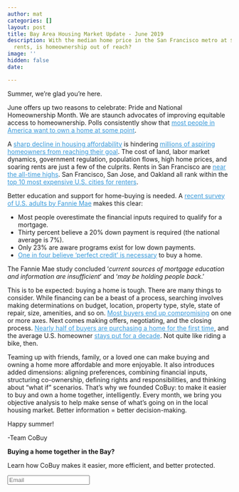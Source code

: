 ```yaml
---
author: mat
categories: []
layout: post
title: Bay Area Housing Market Update - June 2019
description: With the median home price in the San Francisco metro at $955k and sky-high
  rents, is homeownership out of reach?
image: ''
hidden: false
date: 

---
```

<span class="brz-cp-color7">Summer, we’re glad you’re here.</span></p>
<p
    class="brz-fw-lg-500 brz-fw-xs-im-300 brz-fw-sm-im-300 brz-ff-montserrat brz-ls-xs-im-0 brz-ls-sm-im-0 brz-ls-lg-0 brz-fs-xs-im-15 brz-fs-sm-im-15 brz-fs-lg-16 brz-lh-xs-im-1_6 brz-lh-sm-im-1_6 brz-lh-lg-1_7 brz-text-lg-left">
    <span class="brz-cp-color7"> </span></p>
<p
    class="brz-fw-lg-500 brz-fw-xs-im-300 brz-fw-sm-im-300 brz-ff-montserrat brz-ls-xs-im-0 brz-ls-sm-im-0 brz-ls-lg-0 brz-fs-xs-im-15 brz-fs-sm-im-15 brz-fs-lg-16 brz-lh-xs-im-1_6 brz-lh-sm-im-1_6 brz-lh-lg-1_7 brz-text-lg-left">
    <span class="brz-cp-color7">June offers up two reasons to celebrate: Pride and National Homeownership Month. We are
        staunch advocates of improving equitable access to homeownership. Polls consistently show that </span><a
        href="https://www.zillow.com/research/homeownership-american-dream-20476/" target="_blank"
        style="color: rgb(56, 153, 218);" class="link--external" data-brz-link-type="external">most people in America
        want to own a home at some point</a><span class="brz-cp-color7">. </span></p>
<p
    class="brz-fw-lg-500 brz-fw-xs-im-300 brz-fw-sm-im-300 brz-ff-montserrat brz-ls-xs-im-0 brz-ls-sm-im-0 brz-ls-lg-0 brz-fs-xs-im-15 brz-fs-sm-im-15 brz-fs-lg-16 brz-lh-xs-im-1_6 brz-lh-sm-im-1_6 brz-lh-lg-1_7 brz-text-lg-left">
    <span class="brz-cp-color7"> </span></p>
<p
    class="brz-fw-lg-500 brz-fw-xs-im-300 brz-fw-sm-im-300 brz-ff-montserrat brz-ls-xs-im-0 brz-ls-sm-im-0 brz-ls-lg-0 brz-fs-xs-im-15 brz-fs-sm-im-15 brz-fs-lg-16 brz-lh-xs-im-1_6 brz-lh-sm-im-1_6 brz-lh-lg-1_7 brz-text-lg-left">
    <span class="brz-cp-color7">A </span><a
        href="https://www.forbes.com/sites/brendarichardson/2019/01/31/americas-housing-affordability-crisis-only-getting-worse/#1deac573104b"
        target="_blank" style="color: rgb(56, 153, 218);" class="link--external" data-brz-link-type="external">sharp
        decline in housing affordability</a><span class="brz-cp-color7"> is hindering </span><a
        href="https://www.jchs.harvard.edu/sites/default/files/Harvard_JCHS_State_of_the_Nations_Housing_2018.pdf"
        target="_blank" style="color: rgb(56, 153, 218);" class="link--external" data-brz-link-type="external">millions
        of aspiring homeowners from reaching their goal</a><span class="brz-cp-color7">. The cost of land, labor market
        dynamics, government regulation, population flows, high home prices, and soaring rents are just a few of the
        culprits. Rents in San Francisco are </span><a
        href="https://sf.curbed.com/2019/6/13/18663215/san-franciso-rent-numbers-record-prices-median-graphs"
        target="_blank" style="color: rgb(56, 153, 218);" class="link--external" data-brz-link-type="external">near the
        all-time highs</a><span class="brz-cp-color7">. San Francisco, San Jose, and Oakland all rank within the
    </span><a href="https://www.zumper.com/blog/2019/06/zumper-national-rent-report-june-2019/" target="_blank"
        style="color: rgb(56, 153, 218);" class="link--external" data-brz-link-type="external">top 10 most expensive
        U.S. cities for renters</a><span class="brz-cp-color7">.</span></p>
<p
    class="brz-fw-lg-500 brz-fw-xs-im-300 brz-fw-sm-im-300 brz-ff-montserrat brz-ls-xs-im-0 brz-ls-sm-im-0 brz-ls-lg-0 brz-fs-xs-im-15 brz-fs-sm-im-15 brz-fs-lg-16 brz-lh-xs-im-1_6 brz-lh-sm-im-1_6 brz-lh-lg-1_7 brz-text-lg-left">
    <span class="brz-cp-color7"> </span></p>
<p
    class="brz-fw-lg-500 brz-fw-xs-im-300 brz-fw-sm-im-300 brz-ff-montserrat brz-ls-xs-im-0 brz-ls-sm-im-0 brz-ls-lg-0 brz-fs-xs-im-15 brz-fs-sm-im-15 brz-fs-lg-16 brz-lh-xs-im-1_6 brz-lh-sm-im-1_6 brz-lh-lg-1_7 brz-text-lg-left">
    <span class="brz-cp-color7">Better education and support for home-buying is needed. A </span><a
        href="http://www.fanniemae.com/resources/file/research/housingsurvey/pdf/nhs_consumer_understanding_research.pdf"
        target="_blank" style="color: rgb(56, 153, 218);" class="link--external" data-brz-link-type="external">recent
        survey of U.S. adults by Fannie Mae</a><span class="brz-cp-color7"> makes this clear:</span></p>
<p
    class="brz-fw-lg-500 brz-fw-xs-im-300 brz-fw-sm-im-300 brz-ff-montserrat brz-ls-xs-im-0 brz-ls-sm-im-0 brz-ls-lg-0 brz-fs-xs-im-15 brz-fs-sm-im-15 brz-fs-lg-16 brz-lh-xs-im-1_6 brz-lh-sm-im-1_6 brz-lh-lg-1_7 brz-text-lg-left">
    <span class="brz-cp-color7"> </span></p>
<ul>
    <li
        class="brz-lh-xs-im-2_4 brz-lh-sm-im-2_4 brz-lh-lg-2_5 brz-ls-xs-im-1 brz-ls-sm-im-1 brz-ls-lg-0 brz-fw-lg-500 brz-fw-xs-im-300 brz-fw-sm-im-300 brz-ff-montserrat brz-fs-xs-im-15 brz-fs-sm-im-15 brz-fs-lg-16 brz-text-lg-left">
        <span class="brz-cp-color7">Most people overestimate the financial inputs required to qualify for a mortgage.
        </span></li>
    <li
        class="brz-lh-xs-im-2_4 brz-lh-sm-im-2_4 brz-lh-lg-2_5 brz-ls-xs-im-1 brz-ls-sm-im-1 brz-ls-lg-0 brz-fw-lg-500 brz-fw-xs-im-300 brz-fw-sm-im-300 brz-ff-montserrat brz-fs-xs-im-15 brz-fs-sm-im-15 brz-fs-lg-16 brz-text-lg-left">
        <span class="brz-cp-color7">Thirty percent believe a 20% down payment is required (the national average is 7%).
        </span></li>
    <li
        class="brz-lh-xs-im-2_4 brz-lh-sm-im-2_4 brz-lh-lg-2_5 brz-ls-xs-im-1 brz-ls-sm-im-1 brz-ls-lg-0 brz-fw-lg-500 brz-fw-xs-im-300 brz-fw-sm-im-300 brz-ff-montserrat brz-fs-xs-im-15 brz-fs-sm-im-15 brz-fs-lg-16 brz-text-lg-left">
        <span class="brz-cp-color7">Only 23% are aware programs exist for low down payments. </span></li>
    <li
        class="brz-lh-xs-im-2_4 brz-lh-sm-im-2_4 brz-lh-lg-2_5 brz-ls-xs-im-1 brz-ls-sm-im-1 brz-ls-lg-0 brz-fw-lg-500 brz-fw-xs-im-300 brz-fw-sm-im-300 brz-ff-montserrat brz-fs-xs-im-15 brz-fs-sm-im-15 brz-fs-lg-16 brz-text-lg-left">
        <a href="https://info.bankofamerica.com/assets/pdfs/BofA_2018_HBIR.pdf" target="_blank"
            style="color: rgb(56, 153, 218);" class="link--external" data-brz-link-type="external">One in four believe
            ‘perfect credit’ is necessary</a><span class="brz-cp-color7"> to buy a home. </span></li>
</ul>
<p
    class="brz-fw-lg-500 brz-fw-xs-im-300 brz-fw-sm-im-300 brz-ff-montserrat brz-ls-xs-im-0 brz-ls-sm-im-0 brz-ls-lg-0 brz-fs-xs-im-15 brz-fs-sm-im-15 brz-fs-lg-16 brz-lh-xs-im-1_6 brz-lh-sm-im-1_6 brz-lh-lg-1_7 brz-text-lg-left">
    <span class="brz-cp-color7"> </span></p>
<p class="brz-fw-lg-500 brz-fw-xs-im-300 brz-fw-sm-im-300 brz-ff-montserrat brz-tp-paragraph brz-text-lg-left"><span
        class="brz-cp-color7">The Fannie Mae study concluded ‘</span><em class="brz-cp-color7">current sources of
        mortgage education and information are insufficient</em><span class="brz-cp-color7">’ and ‘</span><em
        class="brz-cp-color7">may be holding people back</em><span class="brz-cp-color7">.’</span></p>
<p class="brz-fw-lg-500 brz-fw-xs-im-300 brz-fw-sm-im-300 brz-ff-montserrat brz-tp-paragraph brz-text-lg-left"><span
        class="brz-cp-color7"> </span></p>
<p class="brz-fw-lg-500 brz-fw-xs-im-300 brz-fw-sm-im-300 brz-ff-montserrat brz-tp-paragraph brz-text-lg-left"><span
        class="brz-cp-color7">This is to be expected: buying a home is tough. There are many things to consider. While
        financing can be a beast of a process, searching involves making determinations on budget, location, property
        type, style, state of repair, size, amenities, and so on. </span><a
        href="https://www.nar.realtor/research-and-statistics/research-reports/home-buyer-and-seller-generational-trends"
        target="_blank" style="color: rgb(56, 153, 218);" class="link--external" data-brz-link-type="external">Most
        buyers end up compromising</a><span class="brz-cp-color7"> on one or more axes. Next comes making offers,
        negotiating, and the closing process. </span><a
        href="https://www.zillow.com/report/2018/buyers/the-typical-american-home-buyer/" target="_blank"
        style="color: rgb(56, 153, 218);" class="link--external" data-brz-link-type="external">Nearly half of buyers are
        purchasing a home for the first time</a><span class="brz-cp-color7">, and the average U.S. homeowner </span><a
        href="https://www.housingwire.com/articles/47173-homeowners-are-staying-put-longer-than-ever-before"
        target="_blank" style="color: rgb(56, 153, 218);" class="link--external" data-brz-link-type="external">stays put
        for a decade</a><span class="brz-cp-color7">. Not quite like riding a bike, then. </span></p>
<p class="brz-fw-lg-500 brz-fw-xs-im-300 brz-fw-sm-im-300 brz-ff-montserrat brz-tp-paragraph brz-text-lg-left"><span
        class="brz-cp-color7"> </span></p>
<p class="brz-fw-lg-500 brz-fw-xs-im-300 brz-fw-sm-im-300 brz-ff-montserrat brz-tp-paragraph brz-text-lg-left"><span
        class="brz-cp-color7">Teaming up with friends, family, or a loved one can make buying and owning a home more
        affordable and more enjoyable. It also introduces added dimensions: aligning preferences, combining financial
        inputs, structuring co-ownership, defining rights and responsibilities, and thinking about “what if” scenarios.
        That’s why we founded CoBuy: to make it easier to buy and own a home together, intelligently. Every month, we
        bring you objective analysis to help make sense of what’s going on in the local housing market. Better
        information = better decision-making. </span></p>
<p class="brz-fw-lg-500 brz-fw-xs-im-300 brz-fw-sm-im-300 brz-ff-montserrat brz-tp-paragraph brz-text-lg-left"><span
        class="brz-cp-color7"> </span></p>
<p class="brz-fw-lg-500 brz-fw-xs-im-300 brz-fw-sm-im-300 brz-ff-montserrat brz-tp-paragraph brz-text-lg-left"><span
        class="brz-cp-color7">Happy summer!</span></p>
<p class="brz-fw-lg-500 brz-fw-xs-im-300 brz-fw-sm-im-300 brz-ff-montserrat brz-tp-paragraph brz-text-lg-left"><span
        class="brz-cp-color7"> </span></p>
<p
    class="brz-fw-lg-500 brz-fw-xs-im-300 brz-fw-sm-im-300 brz-ff-montserrat brz-ls-xs-im-0 brz-ls-sm-im-0 brz-ls-lg-0 brz-fs-xs-im-15 brz-fs-sm-im-15 brz-fs-lg-16 brz-lh-xs-im-1_6 brz-lh-sm-im-1_6 brz-lh-lg-1_7 brz-text-lg-left">
    <span class="brz-cp-color7">-Team CoBuy </span></p>
</div>
</div>
</div>
<div class="brz-wrapper brz-css-rxqij">
    <div class="brz-d-xs-flex brz-css-zudwn brz-css-shixx">
        <div class="brz-spacer brz-css-xsoay"></div>
    </div>
</div>
<div class="brz-row__container brz-css-ucqxh" data-custom-id="xtmykznqks">
    <div class="brz-bg brz-flex-xs-wrap brz-row__bg brz-css-yodgv">
        <div class="brz-bg-content">
            <div class="brz-row brz-css-chasa brz-css-xirhm">
                <div class="brz-columns brz-css-rtxrr" data-custom-id="ioryxqbayo">
                    <div class="brz-bg brz-css-eqruy brz-css-btybc">
                        <div class="brz-bg-media">
                            <div class="brz-bg-color"></div>
                        </div>
                        <div class="brz-bg-content">
                            <div class="brz-wrapper brz-css-rxqij">
                                <div class="brz-d-xs-flex brz-css-zudwn">
                                    <div class="brz-rich-text" data-custom-id="vxylbvwwas">
                                        <p
                                            class="brz-fw-lg-400 brz-fs-xs-im-19 brz-fs-sm-im-19 brz-fs-lg-20 brz-fw-xs-im-300 brz-fw-sm-im-300 brz-ff-lato brz-ls-xs-im-0 brz-ls-sm-im-0 brz-ls-lg-0 brz-lh-xs-im-1_6 brz-lh-sm-im-1_6 brz-lh-lg-1_7">
                                            <strong class="brz-cp-color3">Buying a home together in the Bay? </strong>
                                        </p>
                                        <p
                                            class="brz-fw-lg-400 brz-fs-xs-im-19 brz-fs-sm-im-19 brz-fs-lg-20 brz-fw-xs-im-300 brz-fw-sm-im-300 brz-ff-lato brz-ls-xs-im-0 brz-ls-sm-im-0 brz-ls-lg-0 brz-lh-xs-im-1_6 brz-lh-sm-im-1_6 brz-lh-lg-1_7">
                                            <strong class="brz-cp-color3"> </strong></p>
                                        <p
                                            class="brz-fs-xs-im-17 brz-fs-sm-im-17 brz-fs-lg-18 brz-fw-lg-400 brz-fw-xs-im-300 brz-fw-sm-im-300 brz-ff-lato brz-ls-xs-im-0 brz-ls-sm-im-0 brz-ls-lg-0 brz-lh-xs-im-1_6 brz-lh-sm-im-1_6 brz-lh-lg-1_7">
                                            <span class="brz-cp-color3">Learn how CoBuy makes it easier, more efficient,
                                                and better protected.</span></p>
                                    </div>
                                </div>
                            </div>
                        </div>
                    </div>
                </div>
                <div class="brz-columns brz-css-rtxrr" data-custom-id="eitsppglgn">
                    <div class="brz-bg brz-css-eqruy brz-css-pesyv">
                        <div class="brz-bg-media">
                            <div class="brz-bg-color"></div>
                        </div>
                        <div class="brz-bg-content">
                            <div class="brz-wrapper brz-css-rxqij">
                                <div class="brz-d-xs-flex brz-css-zudwn">
                                    <div class="brz-forms css-1nx6iz" data-form-version="1" data-custom-id="awndpbbtdl">
                                        <form class="brz-form"
                                            action="https://blog.gocobuy.com/wp-admin/admin-ajax.php?action=brizy_submit_form"
                                            novalidate="" data-form-id="awndpbbtdl"
                                            data-project-id="f57de938a3b777f53dcc1ff78580c6b1"
                                            data-success="Thanks! We'll be in touch shortly."
                                            data-error="Woops. Something's not right. We're working on it!"
                                            data-redirect="">
                                            <div class="brz-forms__fields css-lin1wz">
                                                <div class="brz-forms__item css-skuihs"><input type="email"
                                                        class="brz-input brz-forms__field" id="ygrvetkdxx"
                                                        name="ygrvetkdxx" placeholder="Email" required=""
                                                        pattern="^[a-zA-Z0-9_.+-]+@[a-zA-Z0-9-]+\.[a-zA-Z0-9-.]+$"
                                                        data-type="Email" data-label="Email" data-kpxc-id="ygrvetkdxx">
                                                </div>
                                            </div>